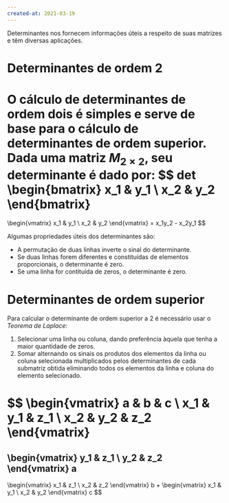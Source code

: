 ```yaml
---
created-at: 2021-03-19
---
```

Determinantes nos fornecem informações úteis a respeito de suas matrizes e têm diversas aplicações.

# Determinantes de ordem 2
O cálculo de determinantes de ordem dois é simples e serve de base para o cálculo de determinantes de ordem superior.
 Dada uma matriz $M_{2\times2}$, seu determinante é dado por:
$$
det
\begin{bmatrix}
  x_1 & y_1 \\
  x_2 & y_2
\end{bmatrix}
=
\begin{vmatrix}
  x_1 & y_1 \\
  x_2 & y_2
\end{vmatrix}
= x_1y_2 - x_2y_1
$$

Algumas propriedades úteis dos determinantes são:
- A permutação de duas linhas inverte o sinal do determinante.
- Se duas linhas forem diferentes e constituídas de elementos proporcionais, o determinante é zero.
- Se uma linha for contituída de zeros, o determinante é zero.

# Determinantes de ordem superior
Para calcular o determinante de ordem superior a 2 é necessário usar o *Teorema de Laplace*:
1. Selecionar uma linha ou coluna, dando preferência àquela que tenha a maior quantidade de zeros.
2. Somar alternando os sinais os produtos dos elementos da linha ou coluna selecionada multiplicados pelos determinantes de cada submatriz obtida eliminando todos os elementos da linha e coluna do elemento selecionado.

$$
\begin{vmatrix}
  a & b & c \\
  x_1 & y_1 & z_1 \\
  x_2 & y_2 & z_2
\end{vmatrix}
=

\begin{vmatrix}
  y_1 & z_1 \\
  y_2 & z_2
\end{vmatrix}
a
-
\begin{vmatrix}
  x_1 & z_1 \\
  x_2 & z_2
\end{vmatrix}
b
+
\begin{vmatrix}
  x_1 & y_1 \\
  x_2 & y_2
\end{vmatrix}
c
$$